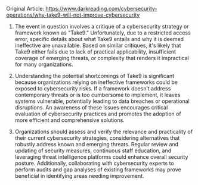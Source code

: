 Original Article: https://www.darkreading.com/cybersecurity-operations/why-take9-will-not-improve-cybersecurity

1) The event in question involves a critique of a cybersecurity strategy or framework known as "Take9." Unfortunately, due to a restricted access error, specific details about what Take9 entails and why it is deemed ineffective are unavailable. Based on similar critiques, it's likely that Take9 either fails due to lack of practical applicability, insufficient coverage of emerging threats, or complexity that renders it impractical for many organizations.

2) Understanding the potential shortcomings of Take9 is significant because organizations relying on ineffective frameworks could be exposed to cybersecurity risks. If a framework doesn’t address contemporary threats or is too cumbersome to implement, it leaves systems vulnerable, potentially leading to data breaches or operational disruptions. An awareness of these issues encourages critical evaluation of cybersecurity practices and promotes the adoption of more efficient and comprehensive solutions.

3) Organizations should assess and verify the relevance and practicality of their current cybersecurity strategies, considering alternatives that robustly address known and emerging threats. Regular review and updating of security measures, continuous staff education, and leveraging threat intelligence platforms could enhance overall security posture. Additionally, collaborating with cybersecurity experts to perform audits and gap analyses of existing frameworks may prove beneficial in identifying areas needing improvement.
